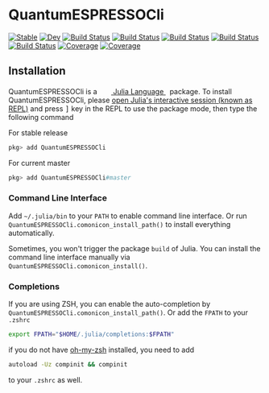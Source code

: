 # QuantumESPRESSOCli

[![Stable](https://img.shields.io/badge/docs-stable-blue.svg)](https://MineralsCloud.github.io/QuantumESPRESSOCli.jl/stable)
[![Dev](https://img.shields.io/badge/docs-dev-blue.svg)](https://MineralsCloud.github.io/QuantumESPRESSOCli.jl/dev)
[![Build Status](https://github.com/MineralsCloud/QuantumESPRESSOCli.jl/workflows/CI/badge.svg)](https://github.com/MineralsCloud/QuantumESPRESSOCli.jl/actions)
[![Build Status](https://travis-ci.com/MineralsCloud/QuantumESPRESSOCli.jl.svg?branch=master)](https://travis-ci.com/MineralsCloud/QuantumESPRESSOCli.jl)
[![Build Status](https://ci.appveyor.com/api/projects/status/github/MineralsCloud/QuantumESPRESSOCli.jl?svg=true)](https://ci.appveyor.com/project/MineralsCloud/QuantumESPRESSOCli-jl)
[![Build Status](https://cloud.drone.io/api/badges/MineralsCloud/QuantumESPRESSOCli.jl/status.svg)](https://cloud.drone.io/MineralsCloud/QuantumESPRESSOCli.jl)
[![Build Status](https://api.cirrus-ci.com/github/MineralsCloud/QuantumESPRESSOCli.jl.svg)](https://cirrus-ci.com/github/MineralsCloud/QuantumESPRESSOCli.jl)
[![Coverage](https://codecov.io/gh/MineralsCloud/QuantumESPRESSOCli.jl/branch/master/graph/badge.svg)](https://codecov.io/gh/MineralsCloud/QuantumESPRESSOCli.jl)
[![Coverage](https://coveralls.io/repos/github/MineralsCloud/QuantumESPRESSOCli.jl/badge.svg?branch=master)](https://coveralls.io/github/MineralsCloud/QuantumESPRESSOCli.jl?branch=master)

## Installation
<p>
QuantumESPRESSOCli is a &nbsp;
    <a href="https://julialang.org">
        <img src="https://julialang.org/favicon.ico" width="16em">
        Julia Language
    </a>
    &nbsp; package. To install QuantumESPRESSOCli,
    please <a href="https://docs.julialang.org/en/v1/manual/getting-started/">open
    Julia's interactive session (known as REPL)</a> and press <kbd>]</kbd> key in the REPL to use the package mode, then type the following command
</p>

For stable release

```julia
pkg> add QuantumESPRESSOCli
```

For current master

```julia
pkg> add QuantumESPRESSOCli#master
```

### Command Line Interface

Add `~/.julia/bin` to your `PATH` to enable command line interface. Or run
`QuantumESPRESSOCli.comonicon_install_path()` to install everything automatically.

Sometimes, you won't trigger the package `build` of Julia. You can install the command line interface
manually via `QuantumESPRESSOCli.comonicon_install()`.

### Completions

If you are using ZSH, you can enable the auto-completion by `QuantumESPRESSOCli.comonicon_install_path()`. Or add the `FPATH`
to your `.zshrc`

```sh
export FPATH="$HOME/.julia/completions:$FPATH"
```

if you do not have [oh-my-zsh](https://github.com/ohmyzsh/ohmyzsh) installed, you need to add

```sh
autoload -Uz compinit && compinit
```

to your `.zshrc` as well.
